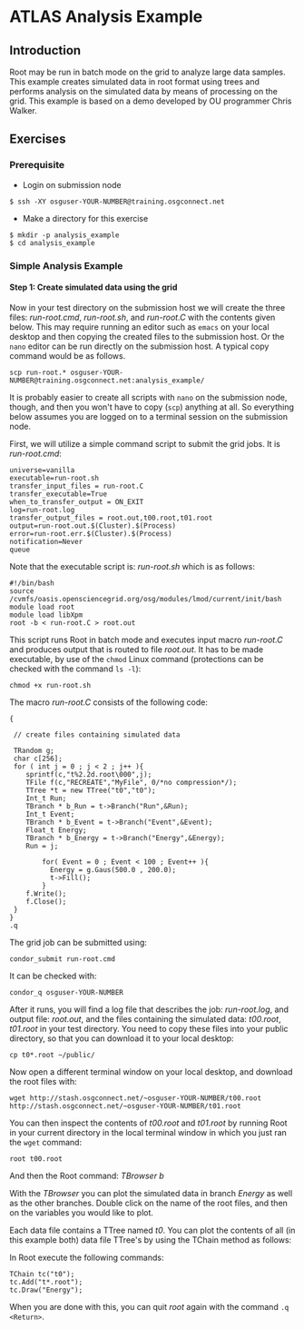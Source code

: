 # ATLAS Analysis Example

## Introduction

Root may be run in batch mode on the grid to analyze large data samples. This example creates simulated data in root format using trees and performs analysis on the simulated data by means of processing on the grid. This example is based on a demo developed by OU programmer Chris Walker.

## Exercises 

### Prerequisite 

* Login on submission node

```
$ ssh -XY osguser-YOUR-NUMBER@training.osgconnect.net
```

* Make a directory for this exercise

```
$ mkdir -p analysis_example
$ cd analysis_example
```

### Simple Analysis Example

#### Step 1: Create simulated data using the grid

Now in your test directory on the submission host we will create the three files: *run-root.cmd*, *run-root.sh*, and *run-root.C* with the contents given below. This may require running an editor such as `emacs` on your local desktop and then copying the created files to the submission host. Or the `nano` editor can be run directly on the submission host. A typical copy command would be as follows. 

```
scp run-root.* osguser-YOUR-NUMBER@training.osgconnect.net:analysis_example/
```

It is probably easier to create all scripts with `nano` on the submission node, though, and then you won't have to copy (`scp`) anything at all. So everything below assumes you are logged on to a terminal session on the submission node.

First, we will utilize a simple command script to submit the grid jobs. It is *run-root.cmd*:

```
universe=vanilla
executable=run-root.sh
transfer_input_files = run-root.C
transfer_executable=True
when_to_transfer_output = ON_EXIT
log=run-root.log
transfer_output_files = root.out,t00.root,t01.root
output=run-root.out.$(Cluster).$(Process)
error=run-root.err.$(Cluster).$(Process)
notification=Never
queue 
```

Note that the executable script is:  *run-root.sh* which is as follows:

```
#!/bin/bash 
source /cvmfs/oasis.opensciencegrid.org/osg/modules/lmod/current/init/bash
module load root
module load libXpm
root -b < run-root.C > root.out
```

This script runs Root in batch mode and executes input macro *run-root.C* and produces output that is routed to file *root.out*.
It has to be made executable, by use of the `chmod` Linux command (protections can be checked with the command `ls -l`):

```
chmod +x run-root.sh
```

The macro  *run-root.C* consists of the following code:

```
{ 
 
 // create files containing simulated data
 
 TRandom g; 
 char c[256]; 
 for ( int j = 0 ; j < 2 ; j++ ){ 
    sprintf(c,"t%2.2d.root\000",j); 
    TFile f(c,"RECREATE","MyFile", 0/*no compression*/); 
    TTree *t = new TTree("t0","t0"); 
    Int_t Run; 
    TBranch * b_Run = t->Branch("Run",&Run); 
    Int_t Event; 
    TBranch * b_Event = t->Branch("Event",&Event); 
    Float_t Energy; 
    TBranch * b_Energy = t->Branch("Energy",&Energy); 
    Run = j; 
 
        for( Event = 0 ; Event < 100 ; Event++ ){ 
          Energy = g.Gaus(500.0 , 200.0);   
          t->Fill(); 
        }  
    f.Write(); 
    f.Close(); 
 } 
} 
.q 
```

The grid job can be submitted using:

```
condor_submit run-root.cmd
```

It can be checked with: 

```
condor_q osguser-YOUR-NUMBER
```

After it runs, you will find a log file that describes the job: *run-root.log*, and output file: *root.out*, and the files containing the simulated data: *t00.root*, *t01.root* in your test directory. 
You need to copy these files into your public directory, so that you can download it to your local desktop:

```
cp t0*.root ~/public/
```

Now open a different terminal window on your local desktop, and download the root files with:

```
wget http://stash.osgconnect.net/~osguser-YOUR-NUMBER/t00.root  http://stash.osgconnect.net/~osguser-YOUR-NUMBER/t01.root
```

You can then inspect the contents of *t00.root* and *t01.root* by running Root in your current directory in the local terminal window in which you just ran the `wget` command:

```
root t00.root
```

And then the Root command:  *TBrowser b*

With the *TBrowser* you can plot the simulated data in branch *Energy* as well as the other branches. Double click on the name of the root files, and then on the variables you would like to plot.

Each data file contains a TTree named *t0*. You can plot the contents of all (in this example both) data file TTree's by using the TChain method as follows:

In Root execute the following commands:

```
TChain tc("t0");
tc.Add("t*.root");
tc.Draw("Energy");
```

When you are done with this, you can quit *root* again with the command `.q <Return>`.
